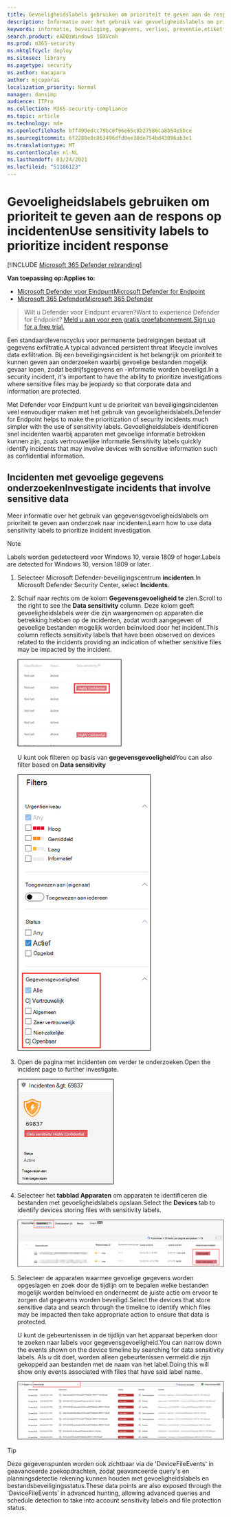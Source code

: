 ```yaml
---
title: Gevoeligheidslabels gebruiken om prioriteit te geven aan de respons op incidenten
description: Informatie over het gebruik van gevoeligheidslabels om prioriteit te geven aan incidenten en incidenten te onderzoeken
keywords: informatie, beveiliging, gegevens, verlies, preventie,etiketten, dlp, incident, onderzoek, onderzoek
search.product: eADQiWindows 10XVcnh
ms.prod: m365-security
ms.mktglfcycl: deploy
ms.sitesec: library
ms.pagetype: security
ms.author: macapara
author: mjcaparas
localization_priority: Normal
manager: dansimp
audience: ITPro
ms.collection: M365-security-compliance
ms.topic: article
ms.technology: mde
ms.openlocfilehash: bff490edcc79bc8f96e65c8b27586ca8b54e5bce
ms.sourcegitcommit: 6f2288e0c863496dfd0ee38de754bd43096ab3e1
ms.translationtype: MT
ms.contentlocale: nl-NL
ms.lasthandoff: 03/24/2021
ms.locfileid: "51186123"
---
```

# <a name="use-sensitivity-labels-to-prioritize-incident-response"></a><span data-ttu-id="40f98-104">Gevoeligheidslabels gebruiken om prioriteit te geven aan de respons op incidenten</span><span class="sxs-lookup"><span data-stu-id="40f98-104">Use sensitivity labels to prioritize incident response</span></span>  

[!INCLUDE [Microsoft 365 Defender rebranding](../../includes/microsoft-defender.md)]

<span data-ttu-id="40f98-105">**Van toepassing op:**</span><span class="sxs-lookup"><span data-stu-id="40f98-105">**Applies to:**</span></span>
- [<span data-ttu-id="40f98-106">Microsoft Defender voor Eindpunt</span><span class="sxs-lookup"><span data-stu-id="40f98-106">Microsoft Defender for Endpoint</span></span>](https://go.microsoft.com/fwlink/p/?linkid=2154037)
- [<span data-ttu-id="40f98-107">Microsoft 365 Defender</span><span class="sxs-lookup"><span data-stu-id="40f98-107">Microsoft 365 Defender</span></span>](https://go.microsoft.com/fwlink/?linkid=2118804)

> <span data-ttu-id="40f98-108">Wilt u Defender voor Eindpunt ervaren?</span><span class="sxs-lookup"><span data-stu-id="40f98-108">Want to experience Defender for Endpoint?</span></span> [<span data-ttu-id="40f98-109">Meld u aan voor een gratis proefabonnement.</span><span class="sxs-lookup"><span data-stu-id="40f98-109">Sign up for a free trial.</span></span>](https://www.microsoft.com/microsoft-365/windows/microsoft-defender-atp?ocid=docs-wdatp-exposedapis-abovefoldlink) 


<span data-ttu-id="40f98-110">Een standaardlevenscyclus voor permanente bedreigingen bestaat uit gegevens exfiltratie.</span><span class="sxs-lookup"><span data-stu-id="40f98-110">A typical advanced persistent threat lifecycle involves data exfiltration.</span></span> <span data-ttu-id="40f98-111">Bij een beveiligingsincident is het belangrijk om prioriteit te kunnen geven aan onderzoeken waarbij gevoelige bestanden mogelijk gevaar lopen, zodat bedrijfsgegevens en -informatie worden beveiligd.</span><span class="sxs-lookup"><span data-stu-id="40f98-111">In a security incident, it's important to have the ability to prioritize investigations where sensitive files may be jeopardy so that corporate data and information are protected.</span></span>

<span data-ttu-id="40f98-112">Met Defender voor Eindpunt kunt u de prioriteit van beveiligingsincidenten veel eenvoudiger maken met het gebruik van gevoeligheidslabels.</span><span class="sxs-lookup"><span data-stu-id="40f98-112">Defender for Endpoint helps to make the prioritization of security incidents much simpler with the use of sensitivity labels.</span></span> <span data-ttu-id="40f98-113">Gevoeligheidslabels identificeren snel incidenten waarbij apparaten met gevoelige informatie betrokken kunnen zijn, zoals vertrouwelijke informatie.</span><span class="sxs-lookup"><span data-stu-id="40f98-113">Sensitivity labels quickly identify incidents that may involve devices with sensitive information such as confidential information.</span></span> 

## <a name="investigate-incidents-that-involve-sensitive-data"></a><span data-ttu-id="40f98-114">Incidenten met gevoelige gegevens onderzoeken</span><span class="sxs-lookup"><span data-stu-id="40f98-114">Investigate incidents that involve sensitive data</span></span>
<span data-ttu-id="40f98-115">Meer informatie over het gebruik van gegevensgevoeligheidslabels om prioriteit te geven aan onderzoek naar incidenten.</span><span class="sxs-lookup"><span data-stu-id="40f98-115">Learn how to use data sensitivity labels to prioritize incident investigation.</span></span>

>[!NOTE]
><span data-ttu-id="40f98-116">Labels worden gedetecteerd voor Windows 10, versie 1809 of hoger.</span><span class="sxs-lookup"><span data-stu-id="40f98-116">Labels are detected for Windows 10, version 1809 or later.</span></span>

1. <span data-ttu-id="40f98-117">Selecteer Microsoft Defender-beveiligingscentrum **incidenten**.</span><span class="sxs-lookup"><span data-stu-id="40f98-117">In Microsoft Defender Security Center, select **Incidents**.</span></span> 

2. <span data-ttu-id="40f98-118">Schuif naar rechts om de kolom **Gegevensgevoeligheid te** zien.</span><span class="sxs-lookup"><span data-stu-id="40f98-118">Scroll to the right to see the **Data sensitivity** column.</span></span> <span data-ttu-id="40f98-119">Deze kolom geeft gevoeligheidslabels weer die zijn waargenomen op apparaten die betrekking hebben op de incidenten, zodat wordt aangegeven of gevoelige bestanden mogelijk worden beïnvloed door het incident.</span><span class="sxs-lookup"><span data-stu-id="40f98-119">This column reflects sensitivity labels that have been observed on devices related to the incidents providing an indication of whether sensitive files may be impacted by the incident.</span></span>

    ![Afbeelding van de kolom gegevensgevoeligheid](images/data-sensitivity-column.png)

    <span data-ttu-id="40f98-121">U kunt ook filteren op basis van **gegevensgevoeligheid**</span><span class="sxs-lookup"><span data-stu-id="40f98-121">You can also filter based on **Data sensitivity**</span></span> 

    ![Afbeelding van gegevensgevoeligheidsfilter](images/data-sensitivity-filter.png)

3. <span data-ttu-id="40f98-123">Open de pagina met incidenten om verder te onderzoeken.</span><span class="sxs-lookup"><span data-stu-id="40f98-123">Open the incident page to further investigate.</span></span>

    ![Afbeelding van details van incidentpagina](images/incident-page.png)

4. <span data-ttu-id="40f98-125">Selecteer het **tabblad Apparaten** om apparaten te identificeren die bestanden met gevoeligheidslabels opslaan.</span><span class="sxs-lookup"><span data-stu-id="40f98-125">Select the **Devices** tab to identify devices storing files with sensitivity labels.</span></span>

    ![Afbeelding van het tabblad Apparaat](images/investigate-devices-tab.png)
   

5. <span data-ttu-id="40f98-127">Selecteer de apparaten waarmee gevoelige gegevens worden opgeslagen en zoek door de tijdlijn om te bepalen welke bestanden mogelijk worden beïnvloed en onderneemt de juiste actie om ervoor te zorgen dat gegevens worden beveiligd.</span><span class="sxs-lookup"><span data-stu-id="40f98-127">Select the devices that store sensitive data and search through the timeline to identify which files may be impacted then take appropriate action to ensure that data is protected.</span></span> 

   <span data-ttu-id="40f98-128">U kunt de gebeurtenissen in de tijdlijn van het apparaat beperken door te zoeken naar labels voor gegevensgevoeligheid.</span><span class="sxs-lookup"><span data-stu-id="40f98-128">You can narrow down the events shown on the device timeline by searching for data sensitivity labels.</span></span> <span data-ttu-id="40f98-129">Als u dit doet, worden alleen gebeurtenissen vermeld die zijn gekoppeld aan bestanden met de naam van het label.</span><span class="sxs-lookup"><span data-stu-id="40f98-129">Doing this will show only events associated with files that have said label name.</span></span>

    ![Afbeelding van apparaattijdlijn met vernauwde zoekresultaten op basis van label](images/machine-timeline-labels.png)


>[!TIP]
><span data-ttu-id="40f98-131">Deze gegevenspunten worden ook zichtbaar via de 'DeviceFileEvents' in geavanceerde zoekopdrachten, zodat geavanceerde query's en planningsdetectie rekening kunnen houden met gevoeligheidslabels en bestandsbeveiligingsstatus.</span><span class="sxs-lookup"><span data-stu-id="40f98-131">These data points are also exposed through the ‘DeviceFileEvents’ in advanced hunting, allowing advanced queries and schedule detection to take into account sensitivity labels and file protection status.</span></span> 
